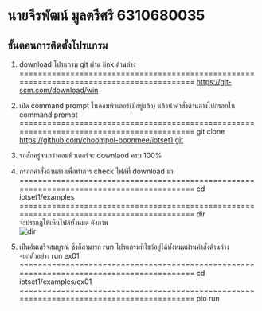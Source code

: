 # นายจีรพัฒน์ มูลตรีศรี 6310680035
## ขั้นตอนการติดตั้งโปรแกรม
1. download โปรแกรม git ผ่าน link ด้านล่าง  
========================================================================================= 
https://git-scm.com/download/win  

2. เปิด command prompt ในคอมพิวเตอร์(มีอยู่แล้ว) แล้วนำคำสั่งด้านล่างไปกรอกใน command prompt  
========================================================================================= 
git clone https://github.com/choompol-boonmee/iotset1.git    
3. รอสักครู่จนกว่าคอมพิวเตอร์จะ downlaod ครบ 100%    
4. กรอกคำสั่งด้านล่างเพื่อทำการ check ไฟล์ที่ download มา
========================================================================================= 
cd iotset1/examples  
========================================================================================= 
dir  
จะปรากฎให้เห็นไฟล์ทั้งหมด ดังภาพ  
![dir](https://user-images.githubusercontent.com/98943413/153716012-2b5cb6ae-b68e-48a3-93a5-1cfa516aebef.jpg)  
5. เป็นอันเสร็จสมบูรณ์ ซึ่งก็สามารถ run โปรแกรมที่โชว์อยู่ได้ทั้งหมดผ่านคำสั่งด้านล่าง  
-ยกตัวอย่าง run ex01  
========================================================================================= 
cd iotset1/examples/ex01
========================================================================================= 
pio run
